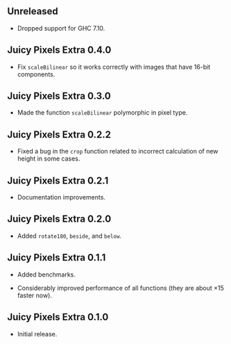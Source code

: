 ## Unreleased

* Dropped support for GHC 7.10.

## Juicy Pixels Extra 0.4.0

* Fix `scaleBilinear` so it works correctly with images that have 16-bit
  components.

## Juicy Pixels Extra 0.3.0

* Made the function `scaleBilinear` polymorphic in pixel type.

## Juicy Pixels Extra 0.2.2

* Fixed a bug in the `crop` function related to incorrect calculation of new
  height in some cases.

## Juicy Pixels Extra 0.2.1

* Documentation improvements.

## Juicy Pixels Extra 0.2.0

* Added `rotate180`, `beside`, and `below`.

## Juicy Pixels Extra 0.1.1

* Added benchmarks.

* Considerably improved performance of all functions (they are about ×15
  faster now).

## Juicy Pixels Extra 0.1.0

* Initial release.
